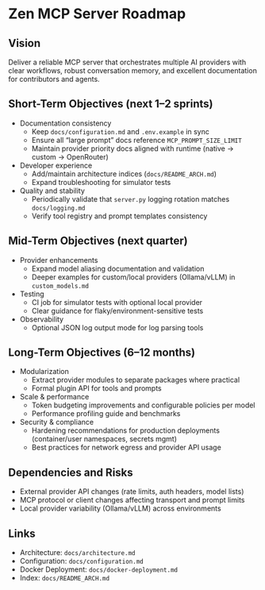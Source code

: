 # Zen MCP Server Roadmap

## Vision
Deliver a reliable MCP server that orchestrates multiple AI providers with clear workflows, robust conversation memory, and excellent documentation for contributors and agents.

## Short-Term Objectives (next 1–2 sprints)
- Documentation consistency
  - Keep `docs/configuration.md` and `.env.example` in sync
  - Ensure all “large prompt” docs reference `MCP_PROMPT_SIZE_LIMIT`
  - Maintain provider priority docs aligned with runtime (native → custom → OpenRouter)
- Developer experience
  - Add/maintain architecture indices (`docs/README_ARCH.md`)
  - Expand troubleshooting for simulator tests
- Quality and stability
  - Periodically validate that `server.py` logging rotation matches `docs/logging.md`
  - Verify tool registry and prompt templates consistency

## Mid-Term Objectives (next quarter)
- Provider enhancements
  - Expand model aliasing documentation and validation
  - Deeper examples for custom/local providers (Ollama/vLLM) in `custom_models.md`
- Testing
  - CI job for simulator tests with optional local provider
  - Clear guidance for flaky/environment-sensitive tests
- Observability
  - Optional JSON log output mode for log parsing tools

## Long-Term Objectives (6–12 months)
- Modularization
  - Extract provider modules to separate packages where practical
  - Formal plugin API for tools and prompts
- Scale & performance
  - Token budgeting improvements and configurable policies per model
  - Performance profiling guide and benchmarks
- Security & compliance
  - Hardening recommendations for production deployments (container/user namespaces, secrets mgmt)
  - Best practices for network egress and provider API usage

## Dependencies and Risks
- External provider API changes (rate limits, auth headers, model lists)
- MCP protocol or client changes affecting transport and prompt limits
- Local provider variability (Ollama/vLLM) across environments

## Links
- Architecture: `docs/architecture.md`
- Configuration: `docs/configuration.md`
- Docker Deployment: `docs/docker-deployment.md`
- Index: `docs/README_ARCH.md`